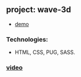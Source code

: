 ## project: wave-3d

* [demo](https://bgtvalex.github.io/wave-3d/)

### Technologies:
*  HTML, CSS, PUG, SASS.

### [video](https://www.youtube.com/watch?v=2_H0Y6BePys)
